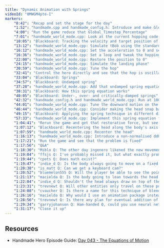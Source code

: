 ```yaml
---
title: "Dynamic Animation with Springs"
videoId: "0MWGM4pte-I"
markers:
    "0:42": "Recap and set the stage for the day"
    "1:52": "handmade.cpp and handmade_config.h: Introduce and make Global_Timestep_Percentage editable with the debug system"
    "4:00": "Run the game reduce that Global_Timestep_Percentage"
    "7:01": "handmade_world_mode.cpp: Look at the current hopping code and consider doing physics simulation on the springiness"
    "10:05": "Blackboard: Tracking the velocity and target position of the cape"
    "13:12": "handmade_world_mode.cpp: Simulate tBob using the standard equations of motion [see Resources, Handmade Hero Episode Guide]"
    "16:12": "handmade_world_mode.cpp: Set the acceleration to 0 and see that there's no movement on that joint"
    "16:36": "handmade_world_mode.cpp: Set a loop and tweak the hopping variables"
    "22:00": "handmade_world_mode.cpp: Restore the position to 0"
    "24:15": "handmade_world_mode.cpp: Simulate the landing phase"
    "30:59": "handmade_world_mode.cpp: Tune the hop"
    "32:41": "Control the hero directly and see that the hop is oscillating"
    "33:04": "Blackboard: Springs"
    "34:57": "Blackboard: Undamped spring"
    "37:28": "handmade_world_mode.cpp: Add that undamped spring equation"
    "38:31": "Blackboard: How this spring equation works"
    "40:05": "Blackboard: Under-, over- and critically-damped springs"
    "42:32": "handmade_config.h and handmade_world_mode.cpp: Run at 100% global speed and slow down the head and jump"
    "44:01": "handmade_world_mode.cpp: Tune the downward motion on the anticipation phase"
    "46:44": "handmade_world_mode.cpp: Consider making the head snap back to the body when stationary"
    "49:15": "Blackboard: Applying the spring technique in different directions"
    "57:33": "handmade_world_mode.cpp: Implement this spring equation for the head"
    "1:04:41": "Rerun the game and get that restorative force, but see that the facing direction is being affected by something"
    "1:07:12": "Blackboard: Recentering the head along the body's axis of movement"
    "1:07:59": "handmade_world_mode.cpp: Recenter the head"
    "1:16:13": "handmade_world_mode.cpp: Introduce a non-normalised ddP2 in order to compute the spring"
    "1:17:21": "Run the game and see that the problem is fixed"
    "1:17:56": "Q&A"
    "1:18:30": "Miblo Q: The other day ingenero likened the new movement to Crypt of the Necrodancer. I like that game and see where they're coming from, but Handmade Hero already looks like it feels so much sweeter to play"
    "1:19:04": "ffsjs Q: I've probably missed it, but what exactly prompted switching the hero movement from analogue-rolling to digital-tile-based-wiggle-hopping?"
    "1:19:44": "cpots Q: Does math exist?"
    "1:19:47": "indie_d Q: Is the body always going to move on a fixed grid?"
    "1:20:38": "is_matt Q: Can we get a keyboard cam?"
    "1:20:52": "bluemelon555 Q: Will the player be able to see the points in the design"
    "1:21:13": "macielda Q: Is the body going to lean towards the head or is it gonna stay detached?"
    "1:22:04": "indie_d Q: Shouldn't the head always draw on top of the cape?"
    "1:23:31": "trevnewt Q: Will other entities only travel on these points, too? Or can they move freely?"
    "1:24:08": "cvaucher Q: Is there a name for this technique of blending canned and simulated animations? Is it a common thing allowed in animation / 3D packages?"
    "1:26:16": "macielda Q: Why would I use an animation package instead of doing what you just did (and whatever you will do)?"
    "1:28:56": "trevnewt Q: Is there any plan for eventual addition of music?"
    "1:29:34": "garryjohanson Q: Ham-handed Q, could you use neural networks and make something like Boston Dynamics 'BigDog'?"
    "1:31:17": "Close it up"
---
```


## Resources

* Handmade Hero Episode Guide: [Day 043 - The Equations of Motion](https://hero.handmade.network/episode/game-architecture/day043)
